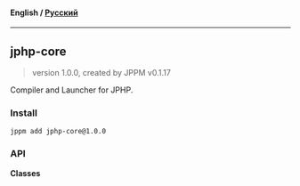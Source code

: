 #### **English** / [Русский](README.ru.md)

---

## jphp-core
> version 1.0.0, created by JPPM v0.1.17

Compiler and Launcher for JPHP.

### Install
```
jppm add jphp-core@1.0.0
```

### API
**Classes**